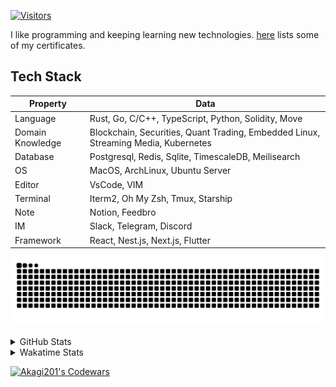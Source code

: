 <!-- markdownlint-disable MD041 MD010 MD033 -->
[![Visitors](https://api.visitorbadge.io/api/daily?path=Akagi201%2FAkagi201&label=Visitors%20Today&countColor=%2337d67a)](https://visitorbadge.io/status?path=Akagi201%2FAkagi201)

I like programming and keeping learning new technologies. [here](https://github.com/Akagi201/blockchain) lists some of my certificates.

## Tech Stack

| Property         	| Data                                                                               	|
|------------------	|------------------------------------------------------------------------------------	|
| Language         	| Rust, Go, C/C++, TypeScript, Python, Solidity, Move                                 |
| Domain Knowledge 	| Blockchain, Securities, Quant Trading, Embedded Linux, Streaming Media, Kubernetes 	|
| Database         	| Postgresql, Redis, Sqlite, TimescaleDB, Meilisearch                                 |
| OS               	| MacOS, ArchLinux, Ubuntu Server                                                     |
| Editor           	| VsCode, VIM                                                                        	|
| Terminal          | Iterm2, Oh My Zsh, Tmux, Starship                                                   |
| Note             	| Notion, Feedbro                                                                    	|
| IM               	| Slack, Telegram, Discord                                                            |
| Framework         | React, Nest.js, Next.js, Flutter                                                   	|

[![github contribution grid snake animation](https://raw.githubusercontent.com/Akagi201/Akagi201/output/github-contribution-grid-snake.svg#gh-light-mode-only)](https://github.com/Akagi201)

<details>
<summary>GitHub Stats</summary>
  <a href="https://github.com/Akagi201"><img alt="Profile Detail" src="https://raw.githubusercontent.com/Akagi201/Akagi201/master/profile-summary-card-output/dracula/0-profile-details.svg" /></a>
  <a href="https://github.com/Akagi201"><img alt="Github Stats" src="https://raw.githubusercontent.com/Akagi201/Akagi201/master/profile-summary-card-output/dracula/3-stats.svg" /></a>
  <a href="https://github.com/Akagi201"><img alt="Lang By Commits" src="https://raw.githubusercontent.com/Akagi201/Akagi201/master/profile-summary-card-output/dracula/2-most-commit-language.svg" /></a>
</details>

<details>
<summary>Wakatime Stats</summary>
<br>

<!--START_SECTION:waka-->

```txt
From: 23 November 2023 - To: 30 November 2023

Total Time: 48 hrs 3 mins

Other        31 hrs 33 mins  ████████████████▒░░░░░░░░   65.68 %
sh           5 hrs 16 mins   ██▓░░░░░░░░░░░░░░░░░░░░░░   10.97 %
Python       3 hrs 42 mins   ██░░░░░░░░░░░░░░░░░░░░░░░   07.71 %
Rust         3 hrs 21 mins   █▓░░░░░░░░░░░░░░░░░░░░░░░   06.99 %
JavaScript   1 hr 8 mins     ▓░░░░░░░░░░░░░░░░░░░░░░░░   02.37 %
YAML         55 mins         ▒░░░░░░░░░░░░░░░░░░░░░░░░   01.93 %
Solidity     42 mins         ▒░░░░░░░░░░░░░░░░░░░░░░░░   01.47 %
Markdown     25 mins         ▒░░░░░░░░░░░░░░░░░░░░░░░░   00.89 %
TOML         18 mins         ░░░░░░░░░░░░░░░░░░░░░░░░░   00.65 %
INI          9 mins          ░░░░░░░░░░░░░░░░░░░░░░░░░   00.34 %
```

<!--END_SECTION:waka-->

</details>

<a href="https://www.codewars.com/users/Akagi201"><img alt="Akagi201's Codewars" src="https://www.codewars.com/users/Akagi201/badges/small"></a>
